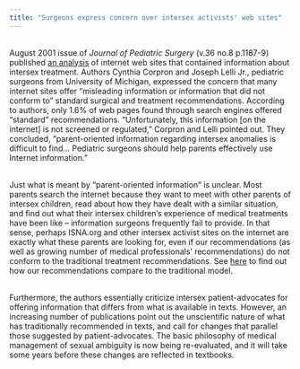 ```yaml
---
title: "Surgeons express concern over intersex activists' web sites"
---
```


<br>August 2001 issue of _Journal of Pediatric Surgery_ (v.36 no.8 p.1187-9) published [an analysis][1] of internet web sites that contained information about intersex treatment. Authors Cynthia Corpron and Joseph Lelli Jr., pediatric surgeons from University of Michigan, expressed the concern that many internet sites offer &#8220;misleading information or information that did not conform to&#8221; standard surgical and treatment recommendations. According to authors, only 1.6% of web pages found through search engines offered &#8220;standard&#8221; recommendations. &#8220;Unfortunately, this information [on the internet] is not screened or regulated,&#8221; Corpron and Lelli pointed out. They concluded, &#8220;parent-oriented information regarding intersex anomalies is difficult to find&#8230; Pediatric surgeons should help parents effectively use Internet information.&#8221;<br>

<br>Just what is meant by &#8220;parent-oriented information&#8221; is unclear. Most parents search the internet because they want to meet with other parents of intersex children, read about how they have dealt with a similar situation, and find out what their intersex children&#8217;s experience of medical treatments have been like &#8211; information surgeons frequently fail to provide. In that sense, perhaps <span class="caps">ISNA</span>.org and other intersex activist sites on the internet are exactly what these parents are looking for, even if our recommendations (as well as growing number of medical professionals&#8217; recommendations) do not conform to the traditional treatment recommendations. See [here][2] to find out how our recommendations compare to the traditional model.<br>

<br>Furthermore, the authors essentially criticize intersex patient-advocates for offering information that differs from what is available in texts. However, an increasing number of publications point out the unscientific nature of what has traditionally recommended in texts, and call for changes that parallel those suggested by patient-advocates. The basic philosophy of medical management of sexual ambiguity is now being re-evaluated, and it will take some years before these changes are reflected in textbooks.<br><br>

 [1]: http://www.jpedsurg.org/scripts/om.dll/serve?action=searchDB&searchDBfor=art&artType=abs&id=ajpsu0361187&nav=abs
 [2]: /library/dreger-compare.html